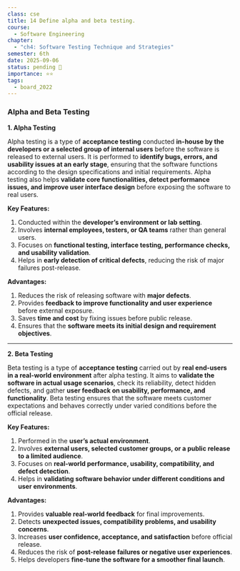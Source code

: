 ```yaml
---
class: cse
title: 14 Define alpha and beta testing.
course:
  - Software Engineering
chapter:
  - "ch4: Software Testing Technique and Strategies"
semester: 6th
date: 2025-09-06
status: pending 🛑
importance: ⭐⭐
tags:
  - board_2022
---
```


### **Alpha and Beta Testing**

**1. Alpha Testing**

Alpha testing is a type of **acceptance testing** conducted **in-house by the developers or a selected group of internal users** before the software is released to external users. It is performed to **identify bugs, errors, and usability issues at an early stage**, ensuring that the software functions according to the design specifications and initial requirements. Alpha testing also helps **validate core functionalities, detect performance issues, and improve user interface design** before exposing the software to real users.

**Key Features:**

1. Conducted within the **developer’s environment or lab setting**.    
2. Involves **internal employees, testers, or QA teams** rather than general users.    
3. Focuses on **functional testing, interface testing, performance checks, and usability validation**.    
4. Helps in **early detection of critical defects**, reducing the risk of major failures post-release.    

**Advantages:**

1. Reduces the risk of releasing software with **major defects**.    
2. Provides **feedback to improve functionality and user experience** before external exposure.    
3. Saves **time and cost** by fixing issues before public release.    
4. Ensures that the **software meets its initial design and requirement objectives**.    

---

**2. Beta Testing**

Beta testing is a type of **acceptance testing** carried out by **real end-users in a real-world environment** after alpha testing. It aims to **validate the software in actual usage scenarios**, check its reliability, detect hidden defects, and gather **user feedback on usability, performance, and functionality**. Beta testing ensures that the software meets customer expectations and behaves correctly under varied conditions before the official release.

**Key Features:**

1. Performed in the **user’s actual environment**.    
2. Involves **external users, selected customer groups, or a public release to a limited audience**.    
3. Focuses on **real-world performance, usability, compatibility, and defect detection**.    
4. Helps in **validating software behavior under different conditions and user environments**.    

**Advantages:**

1. Provides **valuable real-world feedback** for final improvements.    
2. Detects **unexpected issues, compatibility problems, and usability concerns**.    
3. Increases **user confidence, acceptance, and satisfaction** before official release.    
4. Reduces the risk of **post-release failures or negative user experiences**.    
5. Helps developers **fine-tune the software for a smoother final launch**.
